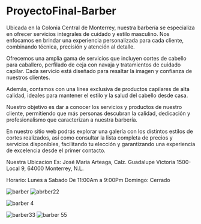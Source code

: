 # ProyectoFinal-Barber
Ubicada en la Colonia Central de Monterrey, nuestra barbería se especializa en ofrecer servicios integrales de cuidado y estilo masculino. Nos enfocamos en brindar una experiencia personalizada para cada cliente, combinando técnica, precisión y atención al detalle.

Ofrecemos una amplia gama de servicios que incluyen cortes de cabello para caballero, perfilado de ceja con navaja y tratamientos de cuidado capilar. Cada servicio está diseñado para resaltar la imagen y confianza de nuestros clientes.

Además, contamos con una línea exclusiva de productos capilares de alta calidad, ideales para mantener el estilo y la salud del cabello desde casa.

Nuestro objetivo es dar a conocer los servicios y productos de nuestro cliente, permitiendo que más personas descubran la calidad, dedicación y profesionalismo que caracterizan a nuestra barbería.

En nuestro sitio web podrás explorar una galería con los distintos estilos de cortes realizados, así como consultar la lista completa de precios y servicios disponibles, facilitando tu elección y garantizando una experiencia de excelencia desde el primer contacto.

Nuestra Ubicacion Es: José Maria Arteaga, Calz. Guadalupe Victoria 1500-Local 9, 64000 Monterrey, N.L.

Horario: Lunes a Sabado De 11:00Am a 9:00Pm Domingo: Cerrado

![barber](https://github.com/user-attachments/assets/58f4f543-bc1d-4171-9688-a7aef4c830d2)
![abrber22](https://github.com/user-attachments/assets/47015881-1530-4028-b579-504d73ea0826)

![barber 4](https://github.com/user-attachments/assets/951a175f-1f9c-4497-833a-2c154278dc27)

![barber33](https://github.com/user-attachments/assets/50f855fe-fd2c-4650-a744-39810194dd5e)
![barber 55](https://github.com/user-attachments/assets/576089e2-915c-4138-a94b-505ba65ce752)

